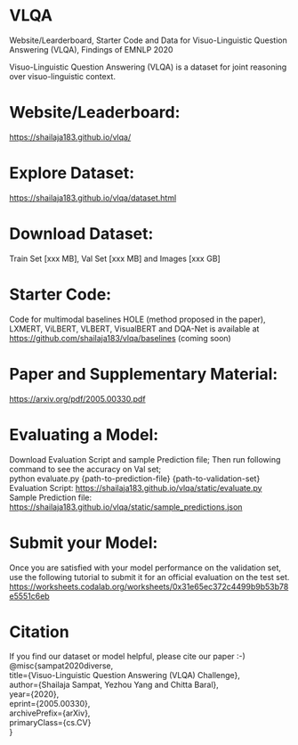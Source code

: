 # VLQA
Website/Learderboard, Starter Code and Data for Visuo-Linguistic Question Answering (VLQA), Findings of EMNLP 2020

Visuo-Linguistic Question Answering (VLQA) is a dataset for joint reasoning over visuo-linguistic context.

# Website/Leaderboard: 
https://shailaja183.github.io/vlqa/

# Explore Dataset: 
https://shailaja183.github.io/vlqa/dataset.html

# Download Dataset: 
Train Set [xxx MB], Val Set [xxx MB] and Images [xxx GB]

# Starter Code: 
Code for multimodal baselines HOLE (method proposed in the paper), LXMERT, ViLBERT, VLBERT, VisualBERT and DQA-Net is available at
https://github.com/shailaja183/vlqa/baselines (coming soon)

# Paper and Supplementary Material:
https://arxiv.org/pdf/2005.00330.pdf

# Evaluating a Model:
Download Evaluation Script and sample Prediction file; Then run following command to see the accuracy on Val set;<br/>
python evaluate.py {path-to-prediction-file} {path-to-validation-set}<br/> 
Evaluation Script: https://shailaja183.github.io/vlqa/static/evaluate.py<br/>
Sample Prediction file: https://shailaja183.github.io/vlqa/static/sample_predictions.json

# Submit your Model:
Once you are satisfied with your model performance on the validation set, use the following tutorial to submit it for an official evaluation on the test set.
https://worksheets.codalab.org/worksheets/0x31e65ec372c4499b9b53b78e5551c6eb

# Citation
If you find our dataset or model helpful, please cite our paper :-)<br/>
@misc{sampat2020diverse,<br/>
title={Visuo-Linguistic Question Answering (VLQA) Challenge},<br/>
author={Shailaja Sampat, Yezhou Yang and Chitta Baral},<br/>
year={2020},<br/>
eprint={2005.00330},<br/>
archivePrefix={arXiv},<br/>
primaryClass={cs.CV}<br/>
}
